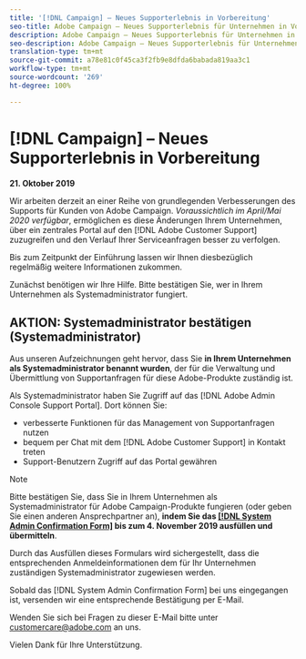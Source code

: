 ```yaml
---
title: '[!DNL Campaign] – Neues Supporterlebnis in Vorbereitung'
seo-title: Adobe Campaign – Neues Supporterlebnis für Unternehmen in Vorbereitung
description: Adobe Campaign – Neues Supporterlebnis für Unternehmen in Vorbereitung
seo-description: Adobe Campaign – Neues Supporterlebnis für Unternehmen in Vorbereitung
translation-type: tm+mt
source-git-commit: a78e81c0f45ca3f2fb9e8dfda6babada819aa3c1
workflow-type: tm+mt
source-wordcount: '269'
ht-degree: 100%

---
```



# [!DNL Campaign] – Neues Supporterlebnis in Vorbereitung

**21. Oktober 2019**

Wir arbeiten derzeit an einer Reihe von grundlegenden Verbesserungen des Supports für Kunden von Adobe Campaign. *Voraussichtlich im April/Mai 2020 verfügbar*, ermöglichen es diese Änderungen Ihrem Unternehmen, über ein zentrales Portal auf den [!DNL Adobe Customer Support] zuzugreifen und den Verlauf Ihrer Serviceanfragen besser zu verfolgen.

Bis zum Zeitpunkt der Einführung lassen wir Ihnen diesbezüglich regelmäßig weitere Informationen zukommen.

Zunächst benötigen wir Ihre Hilfe. Bitte bestätigen Sie, wer in Ihrem Unternehmen als Systemadministrator fungiert.

## AKTION: Systemadministrator bestätigen (Systemadministrator)

Aus unseren Aufzeichnungen geht hervor, dass Sie **in Ihrem Unternehmen als Systemadministrator benannt wurden**, der für die Verwaltung und Übermittlung von Supportanfragen für diese Adobe-Produkte zuständig ist.

Als Systemadministrator haben Sie Zugriff auf das [!DNL Adobe Admin Console Support Portal]. Dort können Sie:

* verbesserte Funktionen für das Management von Supportanfragen nutzen
* bequem per Chat mit dem [!DNL Adobe Customer Support] in Kontakt treten
* Support-Benutzern Zugriff auf das Portal gewähren

>[!NOTE]
>
>Bitte bestätigen Sie, dass Sie in Ihrem Unternehmen als Systemadministrator für Adobe Campaign-Produkte fungieren (oder geben Sie einen anderen Ansprechpartner an), **indem Sie das [[!DNL System Admin Confirmation Form]](https://adobe.allegiancetech.com/cgi-bin/qwebcorporate.dll?idx=SSSVH6) bis zum 4. November 2019 ausfüllen und übermitteln**.
>
>Durch das Ausfüllen dieses Formulars wird sichergestellt, dass die entsprechenden Anmeldeinformationen dem für Ihr Unternehmen zuständigen Systemadministrator zugewiesen werden.

Sobald das [!DNL System Admin Confirmation Form] bei uns eingegangen ist, versenden wir eine entsprechende Bestätigung per E-Mail.

Wenden Sie sich bei Fragen zu dieser E-Mail bitte unter customercare@adobe.com an uns.

Vielen Dank für Ihre Unterstützung.
